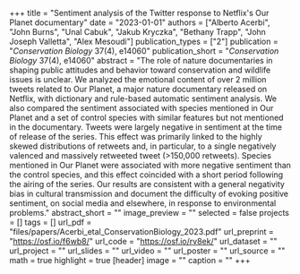 +++
title = "Sentiment analysis of the Twitter response to Netflix's Our Planet documentary"
date = "2023-01-01"
authors = ["Alberto Acerbi", "John Burns", "Unal Cabuk", "Jakub Kryczka", "Bethany Trapp", "John Joseph Valletta", "Alex Mesoudi"]
publication_types = ["2"]
publication = "_Conservation Biology_ 37(4), e14060"
publication_short = "_Conservation Biology_ 37(4), e14060"
abstract = "The role of nature documentaries in shaping public attitudes and behavior toward conservation and wildlife issues is unclear. We analyzed the emotional content of over 2 million tweets related to Our Planet, a major nature documentary released on Netflix, with dictionary and rule-based automatic sentiment analysis. We also compared the sentiment associated with species mentioned in Our Planet and a set of control species with similar features but not mentioned in the documentary. Tweets were largely negative in sentiment at the time of release of the series. This effect was primarily linked to the highly skewed distributions of retweets and, in particular, to a single negatively valenced and massively retweeted tweet (>150,000 retweets). Species mentioned in Our Planet were associated with more negative sentiment than the control species, and this effect coincided with a short period following the airing of the series. Our results are consistent with a general negativity bias in cultural transmission and document the difficulty of evoking positive sentiment, on social media and elsewhere, in response to environmental problems."
abstract_short = ""
image_preview = ""
selected = false
projects = []
tags = []
url_pdf = "files/papers/Acerbi_etal_ConservationBiology_2023.pdf"
url_preprint = "https://osf.io/f6wb8/"
url_code = "https://osf.io/rv8ek/"
url_dataset = ""
url_project = ""
url_slides = ""
url_video = ""
url_poster = ""
url_source = ""
math = true
highlight = true
[header]
image = ""
caption = ""
+++
